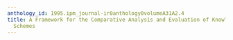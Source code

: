 ```yaml
---
anthology_id: 1995.ipm_journal-ir0anthology0volumeA31A2.4
title: A Framework for the Comparative Analysis and Evaluation of Knowledge Representation
  Schemes
---
```

